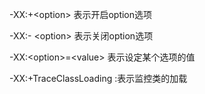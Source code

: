-XX:+\<option> 表示开启option选项

-XX:- \<option> 表示关闭option选项

-XX:\<option>=\<value> 表示设定某个选项的值



-XX:+TraceClassLoading :表示监控类的加载



